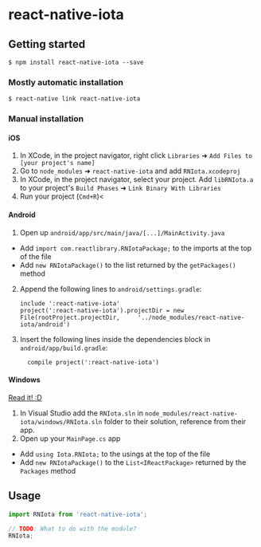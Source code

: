 
# react-native-iota

## Getting started

`$ npm install react-native-iota --save`

### Mostly automatic installation

`$ react-native link react-native-iota`

### Manual installation


#### iOS

1. In XCode, in the project navigator, right click `Libraries` ➜ `Add Files to [your project's name]`
2. Go to `node_modules` ➜ `react-native-iota` and add `RNIota.xcodeproj`
3. In XCode, in the project navigator, select your project. Add `libRNIota.a` to your project's `Build Phases` ➜ `Link Binary With Libraries`
4. Run your project (`Cmd+R`)<

#### Android

1. Open up `android/app/src/main/java/[...]/MainActivity.java`
  - Add `import com.reactlibrary.RNIotaPackage;` to the imports at the top of the file
  - Add `new RNIotaPackage()` to the list returned by the `getPackages()` method
2. Append the following lines to `android/settings.gradle`:
  	```
  	include ':react-native-iota'
  	project(':react-native-iota').projectDir = new File(rootProject.projectDir, 	'../node_modules/react-native-iota/android')
  	```
3. Insert the following lines inside the dependencies block in `android/app/build.gradle`:
  	```
      compile project(':react-native-iota')
  	```

#### Windows
[Read it! :D](https://github.com/ReactWindows/react-native)

1. In Visual Studio add the `RNIota.sln` in `node_modules/react-native-iota/windows/RNIota.sln` folder to their solution, reference from their app.
2. Open up your `MainPage.cs` app
  - Add `using Iota.RNIota;` to the usings at the top of the file
  - Add `new RNIotaPackage()` to the `List<IReactPackage>` returned by the `Packages` method


## Usage
```javascript
import RNIota from 'react-native-iota';

// TODO: What to do with the module?
RNIota;
```
  